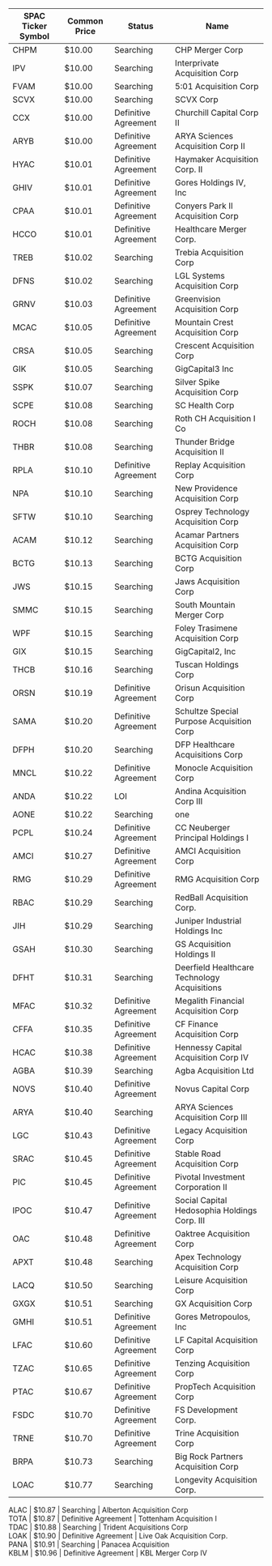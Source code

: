 SPAC Ticker Symbol | Common Price  | Status               | Name                                        
------------------ | ------------- | -------------------- | --------------------------------------------
CHPM               | $10.00        | Searching            | CHP Merger Corp                             
IPV                | $10.00        | Searching            | Interprivate Acquisition Corp               
FVAM               | $10.00        | Searching            | 5:01 Acquisition Corp                       
SCVX               | $10.00        | Searching            | SCVX Corp                                   
CCX                | $10.00        | Definitive Agreement | Churchill Capital Corp II                   
ARYB               | $10.00        | Definitive Agreement | ARYA Sciences Acquisition Corp II           
HYAC               | $10.01        | Definitive Agreement | Haymaker Acquisition Corp. II               
GHIV               | $10.01        | Definitive Agreement | Gores Holdings IV, Inc                      
CPAA               | $10.01        | Definitive Agreement | Conyers Park II Acquisition Corp            
HCCO               | $10.01        | Definitive Agreement | Healthcare Merger Corp.                     
TREB               | $10.02        | Searching            | Trebia Acquisition Corp                     
DFNS               | $10.02        | Searching            | LGL Systems Acquisition Corp                
GRNV               | $10.03        | Definitive Agreement | Greenvision Acquisition Corp                
MCAC               | $10.05        | Definitive Agreement | Mountain Crest Acquisition Corp             
CRSA               | $10.05        | Searching            | Crescent Acquisition Corp                   
GIK                | $10.05        | Searching            | GigCapital3 Inc                             
SSPK               | $10.07        | Searching            | Silver Spike Acquisition Corp               
SCPE               | $10.08        | Searching            | SC Health Corp                              
ROCH               | $10.08        | Searching            | Roth CH Acquisition I Co                    
THBR               | $10.08        | Searching            | Thunder Bridge Acquisition II               
RPLA               | $10.10        | Definitive Agreement | Replay Acquisition Corp                     
NPA                | $10.10        | Searching            | New Providence Acquisition Corp             
SFTW               | $10.10        | Searching            | Osprey Technology Acquisition Corp          
ACAM               | $10.12        | Searching            | Acamar Partners Acquisition Corp            
BCTG               | $10.13        | Searching            | BCTG Acquisition Corp                       
JWS                | $10.15        | Searching            | Jaws Acquisition Corp                       
SMMC               | $10.15        | Searching            | South Mountain Merger Corp                  
WPF                | $10.15        | Searching            | Foley Trasimene Acquisition Corp            
GIX                | $10.15        | Searching            | GigCapital2, Inc                            
THCB               | $10.16        | Searching            | Tuscan Holdings Corp                        
ORSN               | $10.19        | Definitive Agreement | Orisun Acquisition Corp                     
SAMA               | $10.20        | Definitive Agreement | Schultze Special Purpose Acquisition Corp   
DFPH               | $10.20        | Searching            | DFP Healthcare Acquisitions Corp            
MNCL               | $10.22        | Definitive Agreement | Monocle Acquisition Corp                    
ANDA               | $10.22        | LOI                  | Andina Acquisition Corp III                 
AONE               | $10.22        | Searching            | one                                         
PCPL               | $10.24        | Definitive Agreement | CC Neuberger Principal Holdings I           
AMCI               | $10.27        | Definitive Agreement | AMCI Acquisition Corp                       
RMG                | $10.29        | Definitive Agreement | RMG Acquisition Corp                        
RBAC               | $10.29        | Searching            | RedBall Acquisition Corp.                   
JIH                | $10.29        | Searching            | Juniper Industrial Holdings Inc             
GSAH               | $10.30        | Searching            | GS Acquisition Holdings II                  
DFHT               | $10.31        | Searching            | Deerfield Healthcare Technology Acquisitions
MFAC               | $10.32        | Definitive Agreement | Megalith Financial Acquisition Corp         
CFFA               | $10.35        | Definitive Agreement | CF Finance Acquisition Corp                 
HCAC               | $10.38        | Definitive Agreement | Hennessy Capital Acquisition Corp IV        
AGBA               | $10.39        | Searching            | Agba Acquisition Ltd                        
NOVS               | $10.40        | Definitive Agreement | Novus Capital Corp                          
ARYA               | $10.40        | Searching            | ARYA Sciences Acquisition Corp III          
LGC                | $10.43        | Definitive Agreement | Legacy Acquisition Corp                     
SRAC               | $10.45        | Definitive Agreement | Stable Road Acquisition Corp                
PIC                | $10.45        | Definitive Agreement | Pivotal Investment Corporation II           
IPOC               | $10.47        | Definitive Agreement | Social Capital Hedosophia Holdings Corp. III
OAC                | $10.48        | Definitive Agreement | Oaktree Acquisition Corp                    
APXT               | $10.48        | Searching            | Apex Technology Acquisition Corp            
LACQ               | $10.50        | Searching            | Leisure Acquisition Corp                    
GXGX               | $10.51        | Searching            | GX Acquisition Corp                         
GMHI               | $10.51        | Definitive Agreement | Gores Metropoulos, Inc                      
LFAC               | $10.60        | Definitive Agreement | LF Capital Acquisition Corp                 
TZAC               | $10.65        | Definitive Agreement | Tenzing Acquisition Corp                    
PTAC               | $10.67        | Definitive Agreement | PropTech Acquisition Corp                   
FSDC               | $10.70        | Definitive Agreement | FS Development Corp.                        
TRNE               | $10.70        | Definitive Agreement | Trine Acquisition Corp                      
BRPA               | $10.73        | Searching            | Big Rock Partners Acquisition Corp          
LOAC               | $10.77        | Searching            | Longevity Acquisition Corp.
                
ALAC               | $10.87        | Searching            | Alberton Acquisition Corp                   
TOTA               | $10.87        | Definitive Agreement | Tottenham Acquisition I                     
TDAC               | $10.88        | Searching            | Trident Acquisitions Corp                   
LOAK               | $10.90        | Definitive Agreement | Live Oak Acquisition Corp.                  
PANA               | $10.91        | Searching            | Panacea Acquisition                         
KBLM               | $10.96        | Definitive Agreement | KBL Merger Corp IV                          
